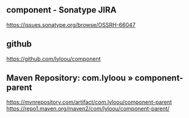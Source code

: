 ## component - Sonatype JIRA

https://issues.sonatype.org/browse/OSSRH-66047

## github

https://github.com/lyloou/component

## Maven Repository: com.lyloou » component-parent

https://mvnrepository.com/artifact/com.lyloou/component-parent
https://repo1.maven.org/maven2/com/lyloou/component-parent/